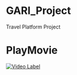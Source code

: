 # GARI_Project
Travel Platform Project

# PlayMovie
[![Video Label](http://img.youtube.com/vi/59USvjy2toI/0.jpg)](https://youtu.be/59USvjy2toI)
